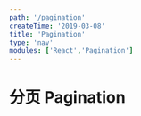 ```yaml
---
path: '/pagination'
createTime: '2019-03-08'
title: 'Pagination'
type: 'nav'
modules: ['React','Pagination']
---
```


<div class='pagination-md'>

# 分页 Pagination


</div>